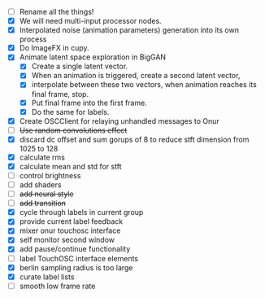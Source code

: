 - [ ] Rename all the things!
- [x] We will need multi-input processor nodes.
- [x] Interpolated noise (animation parameters) generation into its own process
- [x] Do ImageFX in cupy.
- [x] Animate latent space exploration in BigGAN
  - [x] Create a single latent vector.
  - [x] When an animation is triggered, create a second latent vector,
  - [x] interpolate between these two vectors, when animation reaches its final frame, stop.
  - [x] Put final frame into the first frame.
  - [x] Do the same for labels.
- [x] Create OSCClient for relaying unhandled messages to Onur
- [ ] ~~Use random convolutions effect~~
- [x] discard dc offset and sum gorups of 8 to reduce stft dimension from 1025 to 128
- [x] calculate rms
- [x] calculate mean and std for stft
- [ ] control brightness
- [ ] add shaders
- [ ] ~~add neural style~~
- [ ] ~~add transition~~
- [x] cycle through labels in current group
- [x] provide current label feedback
- [x] mixer onur touchosc interface
- [x] self monitor second window
- [x] add pause/continue functionality
- [ ] label TouchOSC interface elements
- [x] berlin sampling radius is too large
- [x] curate label lists
- [ ] smooth low frame rate
